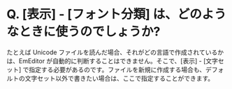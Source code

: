 # Q. \[表示\] - \[フォント分類\] は、どのようなときに使うのでしょうか?

たとえば Unicode ファイルを読んだ場合、それがどの言語で作成されているかは、EmEditor が自動的に判断することはできません。そこで、\[表示\]
\- \[文字セット\] で指定する必要があるのです。ファイルを新規に作成する場合も、デフォルトの文字セット以外で書きたい場合は、ここで指定することができます。